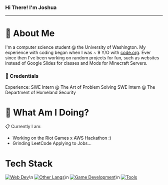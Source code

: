 ### Hi There! I'm Joshua
-----
# :postbox: About Me
I'm a computer science student @ the University of Washington.
My experience with coding began when I was ~ 9 Y/O with [code.org]([url](https://code.org/)). Ever since then I've been working on random projects for fun, such as websites instead of Google Slides for classes and Mods for Minecraft Servers.
### :briefcase: Credentials
Experience:
SWE Intern @ The Art of Problem Solving
SWE Intern @ The Department of Homeland Security
# :round_pushpin: What Am I Doing?
:clipboard: Currently I am:
- Working on the Riot Games x AWS Hackathon :)
- Grinding LeetCode
Applying to Jobs...
# Tech Stack
[![Web Dev](https://skillicons.dev/icons?i=html,css,js,ts,express,react,nodejs,tailwind,next&theme=dark)](https://skillicons.dev)\n
[![Other Langs](https://skillicons.dev/icons?i=python,java,cpp,c&theme=dark)](https://skillicons.dev)\n
[![Game Development](https://skillicons.dev/icons?i=cs,unity,godot&theme=dark)](https://skillicons.dev)\n
[![Tools](https://skillicons.dev/icons?i=vscode,postman,netlify,idea,heroku,github,figma,eclipse&theme=dark)](https://skillicons.dev)
